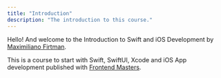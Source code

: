 ```yaml
---
title: "Introduction"
description: "The introduction to this course."
---
```


Hello! And welcome to the Introduction to Swift and iOS Development by [Maximiliano Firtman][twitter].

This is a course to start with Swift, SwiftUI, Xcode and iOS App development published with [Frontend Masters][fem].

[twitter]: https://twitter.com/firt
[fem]: https://www.frontendmasters.com
